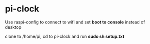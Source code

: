# pi-clock
Use raspi-config to connect to wifi and set **boot to console** instead of desktop

clone to /home/pi, cd to pi-clock and run **sudo sh setup.txt**
